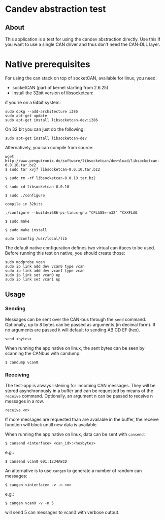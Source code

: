 # Candev abstraction test

## About

This application is a test for using the candev abstraction directly.
Use this if you want to use a single CAN driver and thus don't need the CAN-DLL layer.

Native prerequisites
============
For using the can stack on top of socketCAN, available for linux, you need:
- socketCAN (part of kernel starting from 2.6.25)
- install  the 32bit version of libsocketcan:

if you're on a 64bit system:
```
sudo dpkg --add-architecture i386
sudo apt-get update
sudo apt-get install libsocketcan-dev:i386
```
On 32 bit you can just do the following:
```
sudo apt-get install libsocketcan-dev
```

Alternatively, you can compile from source:

```
wget http://www.pengutronix.de/software/libsocketcan/download/libsocketcan-0.0.10.tar.bz2
$ sudo tar xvjf libsocketcan-0.0.10.tar.bz2

$ sudo rm -rf libsocketcan-0.0.10.tar.bz2

$ sudo cd libsocketcan-0.0.10

$ sudo ./configure

compile in 32bits

./configure --build=i686-pc-linux-gnu "CFLAGS=-m32" "CXXFLAG

$ sudo make

$ sudo make install

sudo ldconfig /usr/local/lib
```

The default native configuration defines two virtual can ifaces to be used.
Before running this test on native, you should create those:

```
sudo modprobe vcan
sudo ip link add dev vcan0 type vcan
sudo ip link add dev vcan1 type vcan
sudo ip link set vcan0 up
sudo ip link set vcan1 up
```

## Usage

### Sending

Messages can be sent over the CAN-bus through the `send` command. Optionally, up to 8 bytes can be passed as arguments (in decimal form). If no arguments are passed it will default to sending AB CD EF (hex).

```
send <bytes>
```

When running the app native on linux, the sent bytes can be seen by scanning the CANbus with candump:

```
$ candump vcan0
```

### Receiving

The test-app is always listening for incoming CAN messages. They will be stored asynchronously in a buffer and can be requested by means of the `receive` command. Optionally, an argument n can be passed to receive n messages in a row.

```
receive <n>
```

If more messages are requested than are available in the buffer, the receive function will block untill new data is available.

When running the app native on linux, data can be sent with `cansend`:

```
$ cansend <interface> <can_id>:<hexbytes>
```

e.g.:

```
$ cansend vcan0 001:1234ABCD
```

An alternative is to use `cangen` to generate a number of random can messages:

```
$ cangen <interface> -v -n <n>
```

e.g.:

```
$ cangen vcan0 -v -n 5
```

will send 5 can messages to vcan0 with verbose output.




